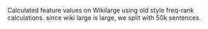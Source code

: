 Calculated feature values on Wikilarge using old style freq-rank calculations.
since wiki large is large, we split with 50k sentences. 